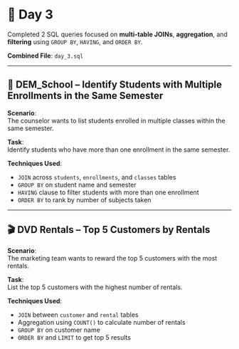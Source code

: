 # 📅 Day 3

Completed 2 SQL queries focused on **multi-table JOINs**, **aggregation**, and **filtering** using `GROUP BY`, `HAVING`, and `ORDER BY`.

**Combined File**: `day_3.sql`

---

## 🏫 DEM_School – Identify Students with Multiple Enrollments in the Same Semester

**Scenario**:  
The counselor wants to list students enrolled in multiple classes within the same semester.

**Task**:  
Identify students who have more than one enrollment in the same semester.

**Techniques Used**:
- `JOIN` across `students`, `enrollments`, and `classes` tables  
- `GROUP BY` on student name and semester  
- `HAVING` clause to filter students with more than one enrollment  
- `ORDER BY` to rank by number of subjects taken

---

## 🎬 DVD Rentals – Top 5 Customers by Rentals

**Scenario**:  
The marketing team wants to reward the top 5 customers with the most rentals.

**Task**:  
List the top 5 customers with the highest number of rentals.

**Techniques Used**:
- `JOIN` between `customer` and `rental` tables  
- Aggregation using `COUNT()` to calculate number of rentals  
- `GROUP BY` on customer name  
- `ORDER BY` and `LIMIT` to get top 5 results